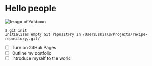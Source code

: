 # Hello people
![Image of Yaktocat](https://octodex.github.com/images/yaktocat.png)
```
$ git init
Initialized empty Git repository in /Users/skills/Projects/recipe-repository/.git/
```
   - [ ] Turn on GitHub Pages
   - [ ] Outline my portfolio
   - [ ] Introduce myself to the world
